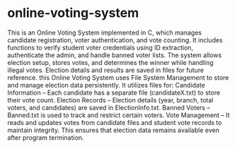 # online-voting-system
This is an Online Voting System implemented in C, which manages candidate registration, voter authentication, and vote counting. It includes functions to verify student voter credentials using ID extraction, authenticate the admin, and handle banned voter lists. The system allows election setup, stores votes, and determines the winner while handling illegal votes. Election details and results are saved in files for future reference.
this Online Voting System uses File System Management to store and manage election data persistently. It utilizes files for:
Candidate Information – Each candidate has a separate file (candidateX.txt) to store their vote count.
Election Records – Election details (year, branch, total voters, and candidates) are saved in ElectionInfo.txt.
Banned Voters – Banned.txt is used to track and restrict certain voters.
Vote Management – It reads and updates votes from candidate files and student vote records to maintain integrity.
This ensures that election data remains available even after program termination.
